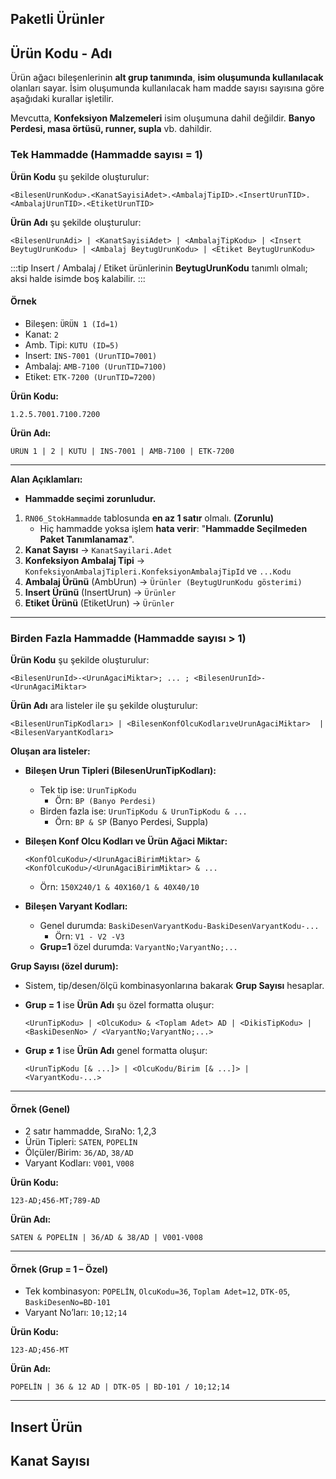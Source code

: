 
## Paketli Ürünler

## Ürün Kodu - Adı
Ürün ağacı bileşenlerinin **alt grup tanımında**, **isim oluşumunda kullanılacak** olanları sayar. İsim oluşumunda kullanılacak ham madde sayısı sayısına göre aşağıdaki kurallar işletilir.

Mevcutta, **Konfeksiyon Malzemeleri** isim oluşumuna dahil değildir. **Banyo Perdesi, masa örtüsü, runner, supla** vb. dahildir.


### Tek Hammadde (Hammadde sayısı = 1)

**Ürün Kodu** şu şekilde oluşturulur:
```
<BilesenUrunKodu>.<KanatSayisiAdet>.<AmbalajTipID>.<InsertUrunTID>.<AmbalajUrunTID>.<EtiketUrunTID>
```

**Ürün Adı** şu şekilde oluşturulur:

```
<BilesenUrunAdi> | <KanatSayisiAdet> | <AmbalajTipKodu> | <Insert BeytugUrunKodu> | <Ambalaj BeytugUrunKodu> | <Etiket BeytugUrunKodu>
```

:::tip 
Insert / Ambalaj / Etiket ürünlerinin **BeytugUrunKodu** tanımlı olmalı; aksi halde isimde boş kalabilir.
:::

#### Örnek
* Bileşen: `ÜRÜN 1 (Id=1)`
* Kanat: `2`
* Amb. Tipi: `KUTU (ID=5)`
* Insert: `INS-7001 (UrunTID=7001)`
* Ambalaj: `AMB-7100 (UrunTID=7100)`
* Etiket: `ETK-7200 (UrunTID=7200)`

**Ürün Kodu:**

```
1.2.5.7001.7100.7200
```

**Ürün Adı:**

```
ÜRÜN 1 | 2 | KUTU | INS-7001 | AMB-7100 | ETK-7200
```

---

**Alan Açıklamları:**

* **Hammadde seçimi zorunludur.**

1. `RN06_StokHammadde` tablosunda **en az 1 satır** olmalı. **(Zorunlu)**
    - Hiç hammadde yoksa işlem **hata verir**: "**Hammadde Seçilmeden Paket Tanımlanamaz**".
2. **Kanat Sayısı** → `KanatSayilari.Adet`
2. **Konfeksiyon Ambalaj Tipi** → `KonfeksiyonAmbalajTipleri.KonfeksiyonAmbalajTipId` ve `...Kodu`
3. **Ambalaj Ürünü** (AmbUrun) → `Ürünler (BeytugUrunKodu gösterimi)`
4. **Insert Ürünü** (InsertUrun) → `Ürünler`
5. **Etiket Ürünü** (EtiketUrun) → `Ürünler`

---
### Birden Fazla Hammadde (Hammadde sayısı > 1)
**Ürün Kodu** şu şekilde oluşturulur:

  ```
  <BilesenUrunId>-<UrunAgaciMiktar>; ... ; <BilesenUrunId>-<UrunAgaciMiktar>
  ```

**Ürün Adı** ara listeler ile şu şekilde oluşturulur:

```
<BilesenUrunTipKodları> | <BilesenKonfOlcuKodlarıveUrunAgaciMiktar>  | <BilesenVaryantKodları>
```

**Oluşan ara listeler:**

* **Bileşen Urun Tipleri (BilesenUrunTipKodları):**
    * Tek tip ise: `UrunTipKodu`
        * Örn: `BP (Banyo Perdesi)`
    * Birden fazla ise: `UrunTipKodu & UrunTipKodu & ...`
        * Örn: `BP & SP` (Banyo Perdesi, Suppla)

* **Bileşen Konf Olcu Kodları ve Ürün Ağaci Miktar:**

  ```
  <KonfOlcuKodu>/<UrunAgaciBirimMiktar> & <KonfOlcuKodu>/<UrunAgaciBirimMiktar> & ...
  ```
    * Örn: `150X240/1 & 40X160/1 & 40X40/10`
* **Bileşen Varyant Kodları:**
  * Genel durumda: `BaskiDesenVaryantKodu-BaskiDesenVaryantKodu-...`
      * Örn:  `V1 - V2 -V3`
  * **Grup=1** özel durumda: `VaryantNo;VaryantNo;...`

**Grup Sayısı (özel durum):**

* Sistem, tip/desen/ölçü kombinasyonlarına bakarak **Grup Sayısı** hesaplar.
* **Grup = 1** ise **Ürün Adı** şu özel formatta oluşur:

  ```
  <UrunTipKodu> | <OlcuKodu> & <Toplam Adet> AD | <DikisTipKodu> | <BaskiDesenNo> / <VaryantNo;VaryantNo;...>
  ```
* **Grup ≠ 1** ise **Ürün Adı** genel formatta oluşur:

  ```
  <UrunTipKodu [& ...]> | <OlcuKodu/Birim [& ...]> | <VaryantKodu-...>
  ```

---

#### Örnek (Genel)

* 2 satır hammadde, SıraNo: 1,2,3
* Ürün Tipleri: `SATEN`, `POPELİN`
* Ölçüler/Birim: `36/AD`, `38/AD`
* Varyant Kodları: `V001`, `V008`

**Ürün Kodu:**

```
123-AD;456-MT;789-AD
```

**Ürün Adı:**

```
SATEN & POPELİN | 36/AD & 38/AD | V001-V008
```

---

#### Örnek (Grup = 1 – Özel)

* Tek kombinasyon: `POPELİN`, `OlcuKodu=36`, `Toplam Adet=12`, `DTK-05`, `BaskiDesenNo=BD-101`
* Varyant No’ları: `10;12;14`

**Ürün Kodu:**

```
123-AD;456-MT
```

**Ürün Adı:**

```
POPELİN | 36 & 12 AD | DTK-05 | BD-101 / 10;12;14
```
---

## Insert Ürün

## Kanat Sayısı
